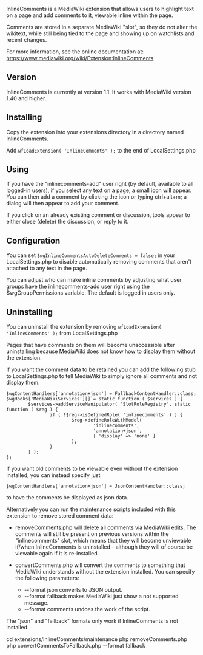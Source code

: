InlineComments is a MediaWiki extension that allows users to highlight text on a page
and add comments to it, viewable inline within the page.

Comments are stored in a separate MediaWiki "slot", so they do not alter the wikitext,
while still being tied to the page and showing up on watchlists and recent changes.

For more information, see the online documentation at:
https://www.mediawiki.org/wiki/Extension:InlineComments

## Version
InlineComments is currently at version 1.1. It works with MediaWiki version 1.40 and
higher.

## Installing
Copy the extension into your extensions directory in a directory named InlineComments.

Add `wfLoadExtension( 'InlineComments' );` to the end of LocalSettings.php

## Using
If you have the "inlinecomments-add" user right (by default, available to all
logged-in users), if you select any text on a page, a small icon will appear. You can
then add a comment by clicking the icon or typing ctrl+alt+m; a dialog will then
appear to add your comment.

If you click on an already existing comment or discussion, tools appear to either
close (delete) the discussion, or reply to it.

## Configuration

You can set `$wgInlineCommentsAutoDeleteComments = false;` in your LocalSettings.php to disable
automatically removing comments that aren't attached to any text in the page.

You can adjust who can make inline comments by adjusting what user groups have the inlinecomments-add
user right using the $wgGroupPermissions variable. The default is logged in users only.

## Uninstalling

You can uninstall the extension by removing `wfLoadExtension( 'InlineComments' );` from LocalSettings.php

Pages that have comments on them will become unaccessible after uninstalling because MediaWiki does
not know how to display them without the extension.

If you want the comment data to be retained you can add the following stub to LocalSettings.php to
tell MediaWiki to simply ignore all comments and not display them.

```
$wgContentHandlers['annotation+json'] = FallbackContentHandler::class;
$wgHooks['MediaWikiServices'][] = static function ( $services ) { 
        $services->addServiceManipulator( 'SlotRoleRegistry', static function ( $reg ) { 
                if ( !$reg->isDefinedRole( 'inlinecomments' ) ) { 
                        $reg->defineRoleWithModel(
                                'inlinecomments',
                                'annotation+json',
                                [ 'display' => 'none' ]
                        );
                }   
        } );
};
```

If you want old comments to be viewable even without the extension installed, you can instead specify just
```
$wgContentHandlers['annotation+json'] = JsonContentHandler::class;
```
to have the comments be displayed as json data.

Alternatively you can run the maintenance scripts included with this extension to remove stored comment data:

- removeComments.php will delete all comments via MediaWiki edits. The comments will still be present on
previous versions within the "inlinecomments" slot, which means that they will become unviewable if/when
InlineComments is uninstalled - although they will of course be viewable again if it is re-installed.

- convertComments.php will convert the comments to something that MediaWiki understands without the extension
installed. You can specify the following parameters:
  - --format json converts to JSON output.
  - --format fallback makes MediaWiki just show a not supported message.
  - --format comments undoes the work of the script.

The "json" and "fallback" formats only work if InlineComments is not installed.

cd extensions/InlineComments/maintenance
php removeComments.php
php convertCommentsToFallback.php --format fallback

